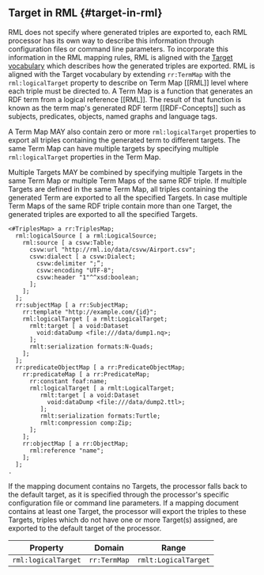 ## Target in RML {#target-in-rml}

RML does not specify where generated triples are exported to, 
each RML processor has its own way to describe this information 
through configuration files or command line parameters. 
To incorporate this information in the RML mapping rules, 
RML is aligned with the 
[Target vocabulary](http://semweb.mmlab.be/ns/rml-target#)
which describes how the generated triples are exported. 
RML is aligned with the Target vocabulary 
by extending `rr:TermMap` with the `rml:logicalTarget` property 
to describe on Term Map [[RML]] level where each triple must be directed to. 
A Term Map is a function that generates an RDF term 
from a logical reference [[RML]].
The result of that function is known as the term map's generated 
RDF term [[RDF-Concepts]] 
such as subjects, predicates, objects, named graphs and language tags.

A Term Map MAY also contain zero or more `rml:logicalTarget` properties 
to export all triples containing the generated term to different targets. 
The same Term Map can have multiple targets by specifying 
multiple `rml:logicalTarget` properties in the Term Map. 

Multiple Targets MAY be combined by specifying multiple Targets 
in the same Term Map or multiple Term Maps of the same RDF triple. 
If multiple Targets are defined in the same Term Map, 
all triples containing the generated Term are exported 
to all the specified Targets. 
In case multiple Term Maps of the same RDF triple contain more than one Target, 
the generated triples are exported to all the specified Targets.

```turtle "example": " "
<#TriplesMap> a rr:TriplesMap;
  rml:logicalSource [ a rml:LogicalSource;
    rml:source [ a csvw:Table;
      csvw:url "http://rml.io/data/csvw/Airport.csv";
      csvw:dialect [ a csvw:Dialect;
        csvw:delimiter ";”;
        csvw:encoding "UTF-8";
        csvw:header "1"^^xsd:boolean;
      ];
    ];
  ];
  rr:subjectMap [ a rr:SubjectMap;
    rr:template "http://example.com/{id}";
    rml:logicalTarget [ a rmlt:LogicalTarget;
      rmlt:target [ a void:Dataset
        void:dataDump <file:///data/dump1.nq>;
      ];
      rmlt:serialization formats:N-Quads;
    ];
  ];
  rr:predicateObjectMap [ a rr:PredicateObjectMap;
    rr:predicateMap [ a rr:PredicateMap;
      rr:constant foaf:name;
      rml:logicalTarget [ a rmlt:LogicalTarget;
         rmlt:target [ a void:Dataset
           void:dataDump <file:///data/dump2.ttl>;
         ];
         rmlt:serialization formats:Turtle;
         rmlt:compression comp:Zip;
      ];
    ];
    rr:objectMap [ a rr:ObjectMap;
      rml:reference "name";
    ];
  ];
.
```

If the mapping document contains no Targets, 
the processor falls back to the default target, 
as it is specified through the processor's 
specific configuration file or command line parameters. 
If a mapping document contains at least one Target, 
the processor will export the triples to these Targets,
triples which do not have one or more Target(s) assigned,
are exported to the default target of the processor.

| Property            | Domain       | Range                |
| ------------------- | ------------ | -------------------- |
| `rml:logicalTarget` | `rr:TermMap` | `rmlt:LogicalTarget` |

